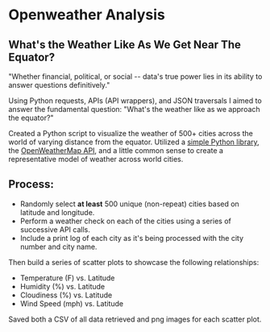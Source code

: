 # Openweather Analysis

## What's the Weather Like As We Get Near The Equator?

"Whether financial, political, or social -- data's true power lies in its ability to answer questions definitively."

Using Python requests, APIs (API wrappers), and JSON traversals I aimed to answer the fundamental question: "What's the weather like as we approach the equator?"

Created a Python script to visualize the weather of 500+ cities across the world of varying distance from the equator. Utilized a [simple Python library](https://pypi.python.org/pypi/citipy), the [OpenWeatherMap API](https://openweathermap.org/api), and a little common sense to create a representative model of weather across world cities.


## Process:

* Randomly select **at least** 500 unique (non-repeat) cities based on latitude and longitude.
* Perform a weather check on each of the cities using a series of successive API calls.
* Include a print log of each city as it's being processed with the city number and city name.

Then build a series of scatter plots to showcase the following relationships:

* Temperature (F) vs. Latitude
* Humidity (%) vs. Latitude
* Cloudiness (%) vs. Latitude
* Wind Speed (mph) vs. Latitude

Saved both a CSV of all data retrieved and png images for each scatter plot.
